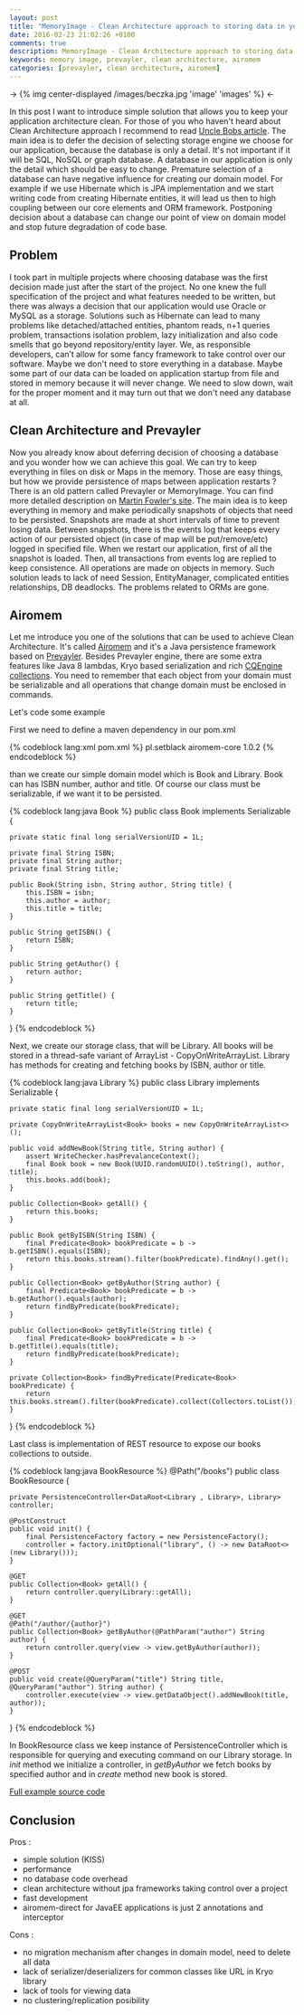 ```yaml
---
layout: post
title: "MemoryImage - Clean Architecture approach to storing data in your next application"
date: 2016-02-23 21:02:26 +0100
comments: true
description: MemoryImage - Clean Architecture approach to storing data in your next application
keywords: memory image, prevayler, clean architecture, airomem
categories: [prevayler, clean architecture, airomem]
---
```


-> {% img center-displayed /images/beczka.jpg 'image' 'images' %} <-

In this post I want to introduce simple solution that allows you to keep your application architecture clean. For those of you who haven't heard about Clean Architecture approach I recommend to read [Uncle Bobs article](https://blog.8thlight.com/uncle-bob/2012/08/13/the-clean-architecture.html). The main idea is to defer the decision of selecting storage engine we choose for our application, because the database is only a detail. It's not important if it will be SQL, NoSQL or graph database. A database in our application is only the detail which should be easy to change. Premature selection of a database can have negative influence for creating our domain model. For example if we use Hibernate which is JPA implementation and we start writing code from creating Hibernate entities, it will lead us then to high coupling between our core elements and ORM framework. Postponing decision about a database can change our point of view on domain model and stop future degradation of code base.

<!-- more -->

Problem
---------------------

I took part in multiple projects where choosing database was the first decision made just after the start of the project. No one knew the full specification of the project and what features needed to be written, but there was always a decision that our application would use Oracle or MySQL as a storage. Solutions such as Hibernate can lead to many problems like detached/attached entities, phantom reads, n+1 queries problem, transactions isolation problem, lazy initialization and also code smells that go beyond repository/entity layer. We, as responsible developers, can’t allow for some fancy framework to take control over our software. Maybe we don't need to store everything in a database. Maybe some part of our data can be loaded on application startup from file and stored in memory because it will never change. We need to slow down, wait for the proper moment and it may turn out that we don't need any database at all. 


Clean Architecture and Prevayler
---------------------

Now you already know about deferring decision of choosing a database and you wonder how we can achieve this goal. We can try to keep everything in files on disk or Maps in the memory. Those are easy things, but how we provide persistence of maps between application restarts ? There is an old pattern called Prevayler or MemoryImage. You can find more detailed description on [Martin Fowler's site](http://martinfowler.com/bliki/MemoryImage.html). The main idea is to keep everything in memory and make periodically snapshots of objects that need to be persisted. Snapshots are made at short intervals of time to prevent losing data. Between snapshots, there is the events log that keeps every action of our persisted object (in case of map will be put/remove/etc) logged in specified file. When we restart our application, first of all the snapshot is loaded. Then, all transactions from events log are replied to keep consistence. All operations are made on objects in memory.  Such solution leads to lack of need Session, EntityManager, complicated entities relationships, DB deadlocks. The problems related to ORMs are gone.

Airomem 
---------------------

Let me introduce you one of the solutions that can be used to achieve Clean Architecture. It's called [Airomem](https://github.com/airomem/airomem) and it's a Java persistence framework based on [Prevayler](http://prevayler.org/). Besides Prevayler engine, there are some extra features like Java 8 lambdas, Kryo based serialization and rich [CQEngine collections](https://github.com/npgall/cqengine). You need to remember that each object from your domain must be serializable and all operations that change domain must be enclosed in commands.
 
Let's code some example 
 
First we need to define a maven dependency in our pom.xml
 
{% codeblock lang:xml pom.xml %}
<dependency>
    <groupId>pl.setblack</groupId>
    <artifactId>airomem-core</artifactId>
    <version>1.0.2</version>
</dependency>
{% endcodeblock %}

 
than we create our simple domain model which is Book and Library. Book can has ISBN number, author and title. Of course our class must be serializable, if we want it to be persisted.
 
{% codeblock lang:java Book %}
public class Book implements Serializable {

    private static final long serialVersionUID = 1L;

    private final String ISBN;
    private final String author;
    private final String title;

    public Book(String isbn, String author, String title) {
        this.ISBN = isbn;
        this.author = author;
        this.title = title;
    }

    public String getISBN() {
        return ISBN;
    }

    public String getAuthor() {
        return author;
    }

    public String getTitle() {
        return title;
    }
}
{% endcodeblock %}

Next, we create our storage class, that will be Library. All books will be stored in a thread-safe variant of ArrayList - CopyOnWriteArrayList. Library has methods for creating and fetching books by ISBN, author or title.

{% codeblock lang:java Library %}
public class Library implements Serializable {

    private static final long serialVersionUID = 1L;

    private CopyOnWriteArrayList<Book> books = new CopyOnWriteArrayList<>();

    public void addNewBook(String title, String author) {
        assert WriteChecker.hasPrevalanceContext();
        final Book book = new Book(UUID.randomUUID().toString(), author, title);
        this.books.add(book);
    }

    public Collection<Book> getAll() {
        return this.books;
    }

    public Book getByISBN(String ISBN) {
        final Predicate<Book> bookPredicate = b -> b.getISBN().equals(ISBN);
        return this.books.stream().filter(bookPredicate).findAny().get();
    }

    public Collection<Book> getByAuthor(String author) {
        final Predicate<Book> bookPredicate = b -> b.getAuthor().equals(author);
        return findByPredicate(bookPredicate);
    }

    public Collection<Book> getByTitle(String title) {
        final Predicate<Book> bookPredicate = b -> b.getTitle().equals(title);
        return findByPredicate(bookPredicate);
    }

    private Collection<Book> findByPredicate(Predicate<Book> bookPredicate) {
        return this.books.stream().filter(bookPredicate).collect(Collectors.toList());
    }
}
{% endcodeblock %}

Last class is implementation of REST resource to expose our books collections to outside.
 
{% codeblock lang:java BookResource %}
@Path("/books")
public class BookResource {

    private PersistenceController<DataRoot<Library , Library>, Library> controller;

    @PostConstruct
    public void init() {
        final PersistenceFactory factory = new PersistenceFactory();
        controller = factory.initOptional("library", () -> new DataRoot<>(new Library()));
    }

    @GET
    public Collection<Book> getAll() {
        return controller.query(Library::getAll);
    }

    @GET
    @Path("/author/{author}")
    public Collection<Book> getByAuthor(@PathParam("author") String author) {
        return controller.query(view -> view.getByAuthor(author));
    }

    @POST
    public void create(@QueryParam("title") String title, @QueryParam("author") String author) {
        controller.execute(view -> view.getDataObject().addNewBook(title, author));
    }
}
{% endcodeblock %}
 
In BookResource class we keep instance of PersistenceController which is responsible for querying and executing command on our Library storage. In *init* method we initialize a controller, in *getByAuthor* we fetch books by specified author and in *create* method new book is stored.

[Full example source code](https://github.com/kornelrabczak/airomem-example)

Conclusion
---------------------

Pros :

*   simple solution (KISS)
*   performance
*   no database code overhead
*   clean architecture without jpa frameworks taking control over a project
*   fast development
*   airomem-direct for JavaEE applications is just 2 annotations and interceptor

Cons :

*   no migration mechanism after changes in domain model, need to delete all data
*   lack of serializer/deserializers for common classes like URL in Kryo library
*   lack of tools for viewing data
*   no clustering/replication posibility